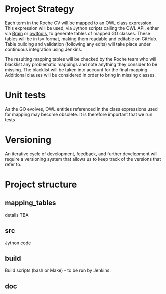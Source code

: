 # Project Strategy

Each term in the Roche CV will be mapped to an OWL class expression.
This expression will be used, via Jython scripts calling the OWL API,
either via [Brain](https://github.com/loopasam/Brain) or [owltools](https://code.google.com/p/owltools/), to generate tables
of mapped GO classes.  These tables will be in tsv format, making them
readable and editable on GitHub.  Table building and validation
(following any edits) will take place under continuous integration using Jenkins.

The resulting mapping tables will be checked by the Roche team who
will blacklist any problematic mappings and note anything they
consider to be missing.  The blacklist will be taken into account for
the final mapping.  Additional clauses will be considered in order to
bring in missing classes.

# Unit tests

As the GO evolves, OWL entities referenced in the class expressions
used for mapping may become obsolete.  It is therefore important that
we run tests

# Versioning

An iterative cycle of development, feedback, and further development
will require a versioning system that allows us to keep track of the
versions that refer to.

# Project structure

## mapping_tables

details TBA

## src

Jython code

## build

Build scripts (bash or Make) - to be run by Jenkins.

## doc


